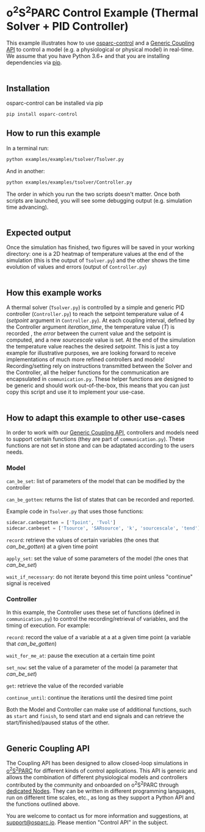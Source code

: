 # o<sup>2</sup>S<sup>2</sup>PARC Control Example (Thermal Solver + PID Controller)
This example illustrates how to use [osparc-control](https://itisfoundation.github.io/osparc-control) and a [Generic Coupling API](#generic-coupling-api) to control a model (e.g. a physiological or physical model) in real-time. We assume that you have Python 3.6+ and that you are installing dependencies via [pip](https://pip.pypa.io/en/stable/). <br /><br /> 

## Installation
osparc-control can be installed via pip
```bash
pip install osparc-control
```

## How to run this example
In a terminal run:
```bash
python examples/examples/tsolver/Tsolver.py
```
And in another:
```bash
python examples/examples/tsolver/Controller.py
```
The order in which you run the two scripts doesn't matter.
Once both scripts are launched, you will see some debugging output (e.g. simulation time advancing).<br /><br /> 

## Expected output

Once the simulation has finished, two figures will be saved in your working directory: one is a 2D heatmap of temperature values at the end of the simulation (this is the output of ```Tsolver.py```) and the other shows the time evolution of values and errors (output of `Controller.py`)<br /><br /> 

## How this example works

A thermal solver (```Tsolver.py```) is controlled by a simple and generic PID controller (```Controller.py```) to reach the setpoint temperature value of 4 (*setpoint* argument in ```Controller.py```). At each coupling interval, defined by the Controller argument *iteration_time*, the temperature value (*T*) is recorded , the *error* between the current value and the setpoint is computed, and a new *sourcescale* value is set. At the end of the simulation the temperature value reaches the desired *setpoint*. This is just a toy example for illustrative purposes, we are looking forward to receive implementations of much more refined controllers and models!
Recording/setting rely on instructions transmitted between the Solver and the Controller, all the helper functions for the communication are encapsulated in ```communication.py```. These helper functions are designed to be generic and should work out-of-the-box, this means that you can just copy this script and use it to implement your use-case. <br /><br /> 

## How to adapt this example to other use-cases
In order to work with our [Generic Coupling API](#generic-coupling-api), controllers and models need to support certain functions (they are part of `communication.py`). These functions are not set in stone and can be adaptated according to the users needs.

### Model
`can_be_set`:  list of parameters of the model that can be modified by the controller

`can_be_gotten`: returns the list of states that can be recorded and reported.

Example code in `Tsolver.py` that uses those functions:
```python
sidecar.canbegotten = ['Tpoint', 'Tvol']
sidecar.canbeset = ['Tsource', 'SARsource', 'k', 'sourcescale', 'tend']
```
`record`: retrieve the values of certain variables (the ones that *can_be_gotten*) at a given time point

`apply_set`: set the value of some parameters of the model (the ones that *can_be_set*)

`wait_if_necessary`: do not iterate beyond this time point unless "continue" signal is received

### Controller

In this example, the Controller uses these set of functions (defined in `communication.py`) to control the recording/retrieval of variables, and the timing of execution. For example:

`record`: record the value of a variable at a at a given time point (a variable that *can_be_gotten*)

`wait_for_me_at`: pause the execution at a certain time point

`set_now`: set the value of a parameter of the model (a parameter that *can_be_set*)

`get`: retrieve the value of the recorded variable

`continue_until`: continue the iterations until the desired time point

Both the Model and Controller can make use of additional functions, such as `start` and `finish`, to send start and end signals and can retrieve the start/finished/paused status of the other.<br /><br /> 

## Generic Coupling API
The Coupling API has been designed to allow closed-loop simulations in [o<sup>2</sup>S<sup>2</sup>PARC](https://docs.osparc.io/#/) for different kinds of control applications. This API is generic and allows the combination of different physiological models and controllers contributed by the community and onboarded on o<sup>2</sup>S<sup>2</sup>PARC through [dedicated Nodes](o<sup>2</sup>S<sup>2</sup>PARC). They can be written in different programming languages, run on different time scales, etc., as long as they support a Python API and the functions outlined above.

You are welcome to contact us for more information and suggestions, at support@osparc.io. Please mention "Control API" in the subject.
